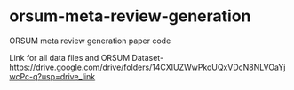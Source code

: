 # orsum-meta-review-generation
ORSUM meta review generation paper code

Link for all data files and ORSUM Dataset- https://drive.google.com/drive/folders/14CXIUZWwPkoUQxVDcN8NLVOaYjwcPc-q?usp=drive_link
